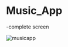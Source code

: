 # Music_App
-complete screen

![musicapp](https://user-images.githubusercontent.com/86955873/215413587-ecbb6d80-d9f8-4411-bd39-df44976cd321.PNG)
